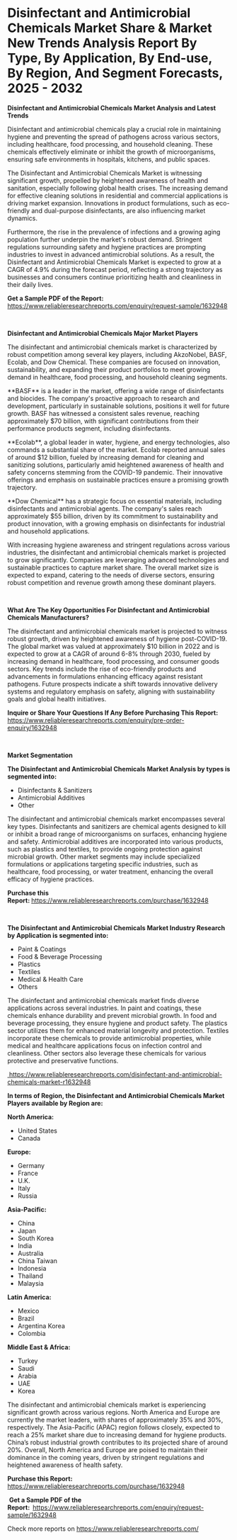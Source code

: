 <p><h1>Disinfectant and Antimicrobial Chemicals Market Share & Market New Trends Analysis Report By Type, By Application, By End-use, By Region, And Segment Forecasts, 2025 - 2032</h1></p><p><strong>Disinfectant and Antimicrobial Chemicals Market Analysis and Latest Trends</strong></p>
<p><p>Disinfectant and antimicrobial chemicals play a crucial role in maintaining hygiene and preventing the spread of pathogens across various sectors, including healthcare, food processing, and household cleaning. These chemicals effectively eliminate or inhibit the growth of microorganisms, ensuring safe environments in hospitals, kitchens, and public spaces.</p><p>The Disinfectant and Antimicrobial Chemicals Market is witnessing significant growth, propelled by heightened awareness of health and sanitation, especially following global health crises. The increasing demand for effective cleaning solutions in residential and commercial applications is driving market expansion. Innovations in product formulations, such as eco-friendly and dual-purpose disinfectants, are also influencing market dynamics.</p><p>Furthermore, the rise in the prevalence of infections and a growing aging population further underpin the market's robust demand. Stringent regulations surrounding safety and hygiene practices are prompting industries to invest in advanced antimicrobial solutions. As a result, the Disinfectant and Antimicrobial Chemicals Market is expected to grow at a CAGR of 4.9% during the forecast period, reflecting a strong trajectory as businesses and consumers continue prioritizing health and cleanliness in their daily lives.</p></p>
<p><strong>Get a Sample PDF of the Report:&nbsp;</strong> <a href="https://www.reliableresearchreports.com/enquiry/request-sample/1632948?utm_campaign=3214&utm_medium=2&utm_source=Github&utm_content=ia&utm_term=29032025&utm_id=disinfectant-and-antimicrobial-chemicals">https://www.reliableresearchreports.com/enquiry/request-sample/1632948</a></p>
<p>&nbsp;</p>
<p><strong>Disinfectant and Antimicrobial Chemicals Major Market Players</strong></p>
<p><p>The disinfectant and antimicrobial chemicals market is characterized by robust competition among several key players, including AkzoNobel, BASF, Ecolab, and Dow Chemical. These companies are focused on innovation, sustainability, and expanding their product portfolios to meet growing demand in healthcare, food processing, and household cleaning segments.</p><p>**BASF** is a leader in the market, offering a wide range of disinfectants and biocides. The company's proactive approach to research and development, particularly in sustainable solutions, positions it well for future growth. BASF has witnessed a consistent sales revenue, reaching approximately $70 billion, with significant contributions from their performance products segment, including disinfectants.</p><p>**Ecolab**, a global leader in water, hygiene, and energy technologies, also commands a substantial share of the market. Ecolab reported annual sales of around $12 billion, fueled by increasing demand for cleaning and sanitizing solutions, particularly amid heightened awareness of health and safety concerns stemming from the COVID-19 pandemic. Their innovative offerings and emphasis on sustainable practices ensure a promising growth trajectory.</p><p>**Dow Chemical** has a strategic focus on essential materials, including disinfectants and antimicrobial agents. The company's sales reach approximately $55 billion, driven by its commitment to sustainability and product innovation, with a growing emphasis on disinfectants for industrial and household applications.</p><p>With increasing hygiene awareness and stringent regulations across various industries, the disinfectant and antimicrobial chemicals market is projected to grow significantly. Companies are leveraging advanced technologies and sustainable practices to capture market share. The overall market size is expected to expand, catering to the needs of diverse sectors, ensuring robust competition and revenue growth among these dominant players.</p></p>
<p>&nbsp;</p>
<p><strong>What Are The Key Opportunities For Disinfectant and Antimicrobial Chemicals Manufacturers?</strong></p>
<p><p>The disinfectant and antimicrobial chemicals market is projected to witness robust growth, driven by heightened awareness of hygiene post-COVID-19. The global market was valued at approximately $10 billion in 2022 and is expected to grow at a CAGR of around 6-8% through 2030, fueled by increasing demand in healthcare, food processing, and consumer goods sectors. Key trends include the rise of eco-friendly products and advancements in formulations enhancing efficacy against resistant pathogens. Future prospects indicate a shift towards innovative delivery systems and regulatory emphasis on safety, aligning with sustainability goals and global health initiatives.</p></p>
<p><strong>Inquire or Share Your Questions If Any Before Purchasing This Report:</strong> <a href="https://www.reliableresearchreports.com/enquiry/pre-order-enquiry/1632948?utm_campaign=3214&utm_medium=2&utm_source=Github&utm_content=ia&utm_term=29032025&utm_id=disinfectant-and-antimicrobial-chemicals">https://www.reliableresearchreports.com/enquiry/pre-order-enquiry/1632948</a></p>
<p>&nbsp;</p>
<p><strong>Market Segmentation</strong></p>
<p><strong>The Disinfectant and Antimicrobial Chemicals Market Analysis by types is segmented into:</strong></p>
<p><ul><li>Disinfectants & Sanitizers</li><li>Antimicrobial Additives</li><li>Other</li></ul></p>
<p><p>The disinfectant and antimicrobial chemicals market encompasses several key types. Disinfectants and sanitizers are chemical agents designed to kill or inhibit a broad range of microorganisms on surfaces, enhancing hygiene and safety. Antimicrobial additives are incorporated into various products, such as plastics and textiles, to provide ongoing protection against microbial growth. Other market segments may include specialized formulations or applications targeting specific industries, such as healthcare, food processing, or water treatment, enhancing the overall efficacy of hygiene practices.</p></p>
<p><strong>Purchase this Report:&nbsp;</strong><a href="https://www.reliableresearchreports.com/purchase/1632948?utm_campaign=3214&utm_medium=2&utm_source=Github&utm_content=ia&utm_term=29032025&utm_id=disinfectant-and-antimicrobial-chemicals">https://www.reliableresearchreports.com/purchase/1632948</a></p>
<p>&nbsp;</p>
<p><strong>The Disinfectant and Antimicrobial Chemicals Market Industry Research by Application is segmented into:</strong></p>
<p><ul><li>Paint & Coatings</li><li>Food & Beverage Processing</li><li>Plastics</li><li>Textiles</li><li>Medical & Health Care</li><li>Others</li></ul></p>
<p><p>The disinfectant and antimicrobial chemicals market finds diverse applications across several industries. In paint and coatings, these chemicals enhance durability and prevent microbial growth. In food and beverage processing, they ensure hygiene and product safety. The plastics sector utilizes them for enhanced material longevity and protection. Textiles incorporate these chemicals to provide antimicrobial properties, while medical and healthcare applications focus on infection control and cleanliness. Other sectors also leverage these chemicals for various protective and preservative functions.</p></p>
<p><a href="https://www.reliableresearchreports.com/disinfectant-and-antimicrobial-chemicals-market-r1632948?utm_campaign=3214&utm_medium=2&utm_source=Github&utm_content=ia&utm_term=29032025&utm_id=disinfectant-and-antimicrobial-chemicals">&nbsp;https://www.reliableresearchreports.com/disinfectant-and-antimicrobial-chemicals-market-r1632948</a></p>
<p><strong>In terms of Region, the Disinfectant and Antimicrobial Chemicals Market Players available by Region are:</strong></p>
<p>
    <p> <strong> North America: </strong>
        <ul>
            <li>United States</li>
            <li>Canada</li>
        </ul>
        </p> 
    <p> <strong> Europe: </strong>
        <ul>
            <li>Germany</li>
            <li>France</li>
            <li>U.K.</li>
            <li>Italy</li>
            <li>Russia</li>
        </ul>
        </p> 
    <p> <strong> Asia-Pacific: </strong>
        <ul>
            <li>China</li>
            <li>Japan</li>
            <li>South Korea</li>
            <li>India</li>
            <li>Australia</li>
            <li>China Taiwan</li>
            <li>Indonesia</li>
            <li>Thailand</li>
            <li>Malaysia</li>
        </ul>
        </p> 
    <p> <strong> Latin America: </strong>
        <ul>
            <li>Mexico</li>
            <li>Brazil</li>
            <li>Argentina Korea</li>
            <li>Colombia</li>
        </ul>
        </p> 
    <p> <strong> Middle East & Africa: </strong>
        <ul>
            <li>Turkey</li>
            <li>Saudi</li>
            <li>Arabia</li>
            <li>UAE</li>
            <li>Korea</li>
        </ul>
    </p>
    </p>
<p><p>The disinfectant and antimicrobial chemicals market is experiencing significant growth across various regions. North America and Europe are currently the market leaders, with shares of approximately 35% and 30%, respectively. The Asia-Pacific (APAC) region follows closely, expected to reach a 25% market share due to increasing demand for hygiene products. China’s robust industrial growth contributes to its projected share of around 20%. Overall, North America and Europe are poised to maintain their dominance in the coming years, driven by stringent regulations and heightened awareness of health safety.</p></p>
<p><strong>Purchase this Report: </strong><a href="https://www.reliableresearchreports.com/purchase/1632948?utm_campaign=3214&utm_medium=2&utm_source=Github&utm_content=ia&utm_term=29032025&utm_id=disinfectant-and-antimicrobial-chemicals">https://www.reliableresearchreports.com/purchase/1632948</a></p>
<p>&nbsp;<strong>Get a Sample PDF of the Report:&nbsp;&nbsp;</strong><a href="https://www.reliableresearchreports.com/enquiry/request-sample/1632948?utm_campaign=3214&utm_medium=2&utm_source=Github&utm_content=ia&utm_term=29032025&utm_id=disinfectant-and-antimicrobial-chemicals">https://www.reliableresearchreports.com/enquiry/request-sample/1632948</a></p>
<p><strong></strong></p>
<p>Check more reports on <a href="https://www.reliableresearchreports.com/?utm_campaign=3214&utm_medium=2&utm_source=Github&utm_content=ia&utm_term=29032025&utm_id=disinfectant-and-antimicrobial-chemicals">https://www.reliableresearchreports.com/</a></p>